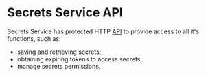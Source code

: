 # Secrets Service API

Secrets Service has protected HTTP [API] to provide access to all it's functions, such as:

- saving and retrieving secrets;
- obtaining expiring tokens to access secrets;
- manage secrets permissions.


[API]: https://agilestacks.github.io/secrets-service/API.html
